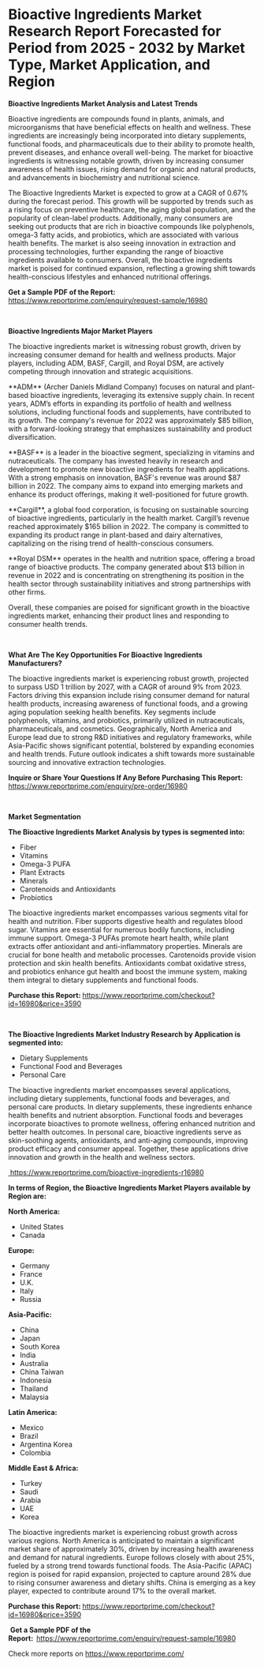 <p><h1>Bioactive Ingredients Market Research Report Forecasted for Period from 2025 -  2032 by Market Type, Market Application, and Region</h1></p><p><strong>Bioactive Ingredients Market Analysis and Latest Trends</strong></p>
<p><p>Bioactive ingredients are compounds found in plants, animals, and microorganisms that have beneficial effects on health and wellness. These ingredients are increasingly being incorporated into dietary supplements, functional foods, and pharmaceuticals due to their ability to promote health, prevent diseases, and enhance overall well-being. The market for bioactive ingredients is witnessing notable growth, driven by increasing consumer awareness of health issues, rising demand for organic and natural products, and advancements in biochemistry and nutritional science.</p><p>The Bioactive Ingredients Market is expected to grow at a CAGR of 0.67% during the forecast period. This growth will be supported by trends such as a rising focus on preventive healthcare, the aging global population, and the popularity of clean-label products. Additionally, many consumers are seeking out products that are rich in bioactive compounds like polyphenols, omega-3 fatty acids, and probiotics, which are associated with various health benefits. The market is also seeing innovation in extraction and processing technologies, further expanding the range of bioactive ingredients available to consumers. Overall, the bioactive ingredients market is poised for continued expansion, reflecting a growing shift towards health-conscious lifestyles and enhanced nutritional offerings.</p></p>
<p><strong>Get a Sample PDF of the Report:&nbsp;</strong> <a href="https://www.reportprime.com/enquiry/request-sample/16980?utm_campaign=1126&utm_medium=2&utm_source=Github&utm_content=ia&utm_term=18032025&utm_id=bioactive-ingredients">https://www.reportprime.com/enquiry/request-sample/16980</a></p>
<p>&nbsp;</p>
<p><strong>Bioactive Ingredients Major Market Players</strong></p>
<p><p>The bioactive ingredients market is witnessing robust growth, driven by increasing consumer demand for health and wellness products. Major players, including ADM, BASF, Cargill, and Royal DSM, are actively competing through innovation and strategic acquisitions.</p><p>**ADM** (Archer Daniels Midland Company) focuses on natural and plant-based bioactive ingredients, leveraging its extensive supply chain. In recent years, ADM’s efforts in expanding its portfolio of health and wellness solutions, including functional foods and supplements, have contributed to its growth. The company's revenue for 2022 was approximately $85 billion, with a forward-looking strategy that emphasizes sustainability and product diversification.</p><p>**BASF** is a leader in the bioactive segment, specializing in vitamins and nutraceuticals. The company has invested heavily in research and development to promote new bioactive ingredients for health applications. With a strong emphasis on innovation, BASF's revenue was around $87 billion in 2022. The company aims to expand into emerging markets and enhance its product offerings, making it well-positioned for future growth.</p><p>**Cargill**, a global food corporation, is focusing on sustainable sourcing of bioactive ingredients, particularly in the health market. Cargill’s revenue reached approximately $165 billion in 2022. The company is committed to expanding its product range in plant-based and dairy alternatives, capitalizing on the rising trend of health-conscious consumers.</p><p>**Royal DSM** operates in the health and nutrition space, offering a broad range of bioactive products. The company generated about $13 billion in revenue in 2022 and is concentrating on strengthening its position in the health sector through sustainability initiatives and strong partnerships with other firms.</p><p>Overall, these companies are poised for significant growth in the bioactive ingredients market, enhancing their product lines and responding to consumer health trends.</p></p>
<p>&nbsp;</p>
<p><strong>What Are The Key Opportunities For Bioactive Ingredients Manufacturers?</strong></p>
<p><p>The bioactive ingredients market is experiencing robust growth, projected to surpass USD 1 trillion by 2027, with a CAGR of around 9% from 2023. Factors driving this expansion include rising consumer demand for natural health products, increasing awareness of functional foods, and a growing aging population seeking health benefits. Key segments include polyphenols, vitamins, and probiotics, primarily utilized in nutraceuticals, pharmaceuticals, and cosmetics. Geographically, North America and Europe lead due to strong R&D initiatives and regulatory frameworks, while Asia-Pacific shows significant potential, bolstered by expanding economies and health trends. Future outlook indicates a shift towards more sustainable sourcing and innovative extraction technologies.</p></p>
<p><strong>Inquire or Share Your Questions If Any Before Purchasing This Report:</strong> <a href="https://www.reportprime.com/enquiry/pre-order/16980?utm_campaign=1126&utm_medium=2&utm_source=Github&utm_content=ia&utm_term=18032025&utm_id=bioactive-ingredients">https://www.reportprime.com/enquiry/pre-order/16980</a></p>
<p>&nbsp;</p>
<p><strong>Market Segmentation</strong></p>
<p><strong>The Bioactive Ingredients Market Analysis by types is segmented into:</strong></p>
<p><ul><li>Fiber</li><li>Vitamins</li><li>Omega-3 PUFA</li><li>Plant Extracts</li><li>Minerals</li><li>Carotenoids and Antioxidants</li><li>Probiotics</li></ul></p>
<p><p>The bioactive ingredients market encompasses various segments vital for health and nutrition. Fiber supports digestive health and regulates blood sugar. Vitamins are essential for numerous bodily functions, including immune support. Omega-3 PUFAs promote heart health, while plant extracts offer antioxidant and anti-inflammatory properties. Minerals are crucial for bone health and metabolic processes. Carotenoids provide vision protection and skin health benefits. Antioxidants combat oxidative stress, and probiotics enhance gut health and boost the immune system, making them integral to dietary supplements and functional foods.</p></p>
<p><strong>Purchase this Report:&nbsp;</strong><a href="https://www.reportprime.com/checkout?id=16980&price=3590&utm_campaign=1126&utm_medium=2&utm_source=Github&utm_content=ia&utm_term=18032025&utm_id=bioactive-ingredients">https://www.reportprime.com/checkout?id=16980&price=3590</a></p>
<p>&nbsp;</p>
<p><strong>The Bioactive Ingredients Market Industry Research by Application is segmented into:</strong></p>
<p><ul><li>Dietary Supplements</li><li>Functional Food and Beverages</li><li>Personal Care</li></ul></p>
<p><p>The bioactive ingredients market encompasses several applications, including dietary supplements, functional foods and beverages, and personal care products. In dietary supplements, these ingredients enhance health benefits and nutrient absorption. Functional foods and beverages incorporate bioactives to promote wellness, offering enhanced nutrition and better health outcomes. In personal care, bioactive ingredients serve as skin-soothing agents, antioxidants, and anti-aging compounds, improving product efficacy and consumer appeal. Together, these applications drive innovation and growth in the health and wellness sectors.</p></p>
<p><a href="https://www.reportprime.com/bioactive-ingredients-r16980?utm_campaign=1126&utm_medium=2&utm_source=Github&utm_content=ia&utm_term=18032025&utm_id=bioactive-ingredients">&nbsp;https://www.reportprime.com/bioactive-ingredients-r16980</a></p>
<p><strong>In terms of Region, the Bioactive Ingredients Market Players available by Region are:</strong></p>
<p>
    <p> <strong> North America: </strong>
        <ul>
            <li>United States</li>
            <li>Canada</li>
        </ul>
        </p> 
    <p> <strong> Europe: </strong>
        <ul>
            <li>Germany</li>
            <li>France</li>
            <li>U.K.</li>
            <li>Italy</li>
            <li>Russia</li>
        </ul>
        </p> 
    <p> <strong> Asia-Pacific: </strong>
        <ul>
            <li>China</li>
            <li>Japan</li>
            <li>South Korea</li>
            <li>India</li>
            <li>Australia</li>
            <li>China Taiwan</li>
            <li>Indonesia</li>
            <li>Thailand</li>
            <li>Malaysia</li>
        </ul>
        </p> 
    <p> <strong> Latin America: </strong>
        <ul>
            <li>Mexico</li>
            <li>Brazil</li>
            <li>Argentina Korea</li>
            <li>Colombia</li>
        </ul>
        </p> 
    <p> <strong> Middle East & Africa: </strong>
        <ul>
            <li>Turkey</li>
            <li>Saudi</li>
            <li>Arabia</li>
            <li>UAE</li>
            <li>Korea</li>
        </ul>
    </p>
    </p>
<p><p>The bioactive ingredients market is experiencing robust growth across various regions. North America is anticipated to maintain a significant market share of approximately 30%, driven by increasing health awareness and demand for natural ingredients. Europe follows closely with about 25%, fueled by a strong trend towards functional foods. The Asia-Pacific (APAC) region is poised for rapid expansion, projected to capture around 28% due to rising consumer awareness and dietary shifts. China is emerging as a key player, expected to contribute around 17% to the overall market.</p></p>
<p><strong>Purchase this Report: </strong><a href="https://www.reportprime.com/checkout?id=16980&price=3590&utm_campaign=1126&utm_medium=2&utm_source=Github&utm_content=ia&utm_term=18032025&utm_id=bioactive-ingredients">https://www.reportprime.com/checkout?id=16980&price=3590</a></p>
<p>&nbsp;<strong>Get a Sample PDF of the Report:&nbsp;&nbsp;</strong><a href="https://www.reportprime.com/enquiry/request-sample/16980?utm_campaign=1126&utm_medium=2&utm_source=Github&utm_content=ia&utm_term=18032025&utm_id=bioactive-ingredients">https://www.reportprime.com/enquiry/request-sample/16980</a></p>
<p><strong></strong></p>
<p>Check more reports on <a href="https://www.reportprime.com/?utm_campaign=1126&utm_medium=2&utm_source=Github&utm_content=ia&utm_term=18032025&utm_id=bioactive-ingredients">https://www.reportprime.com/</a></p>